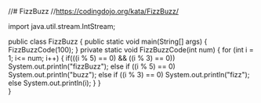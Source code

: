 //# FizzBuzz
//https://codingdojo.org/kata/FizzBuzz/



import java.util.stream.IntStream;

public class FizzBuzz 
{
    public static void main(String[] args) 
    {
      FizzBuzzCode(100);
    }
    private static void FizzBuzzCode(int num)
    {
        for (int i = 1; i<= num; i++)
        {
            if(((i % 5) == 0) && ((i % 3) == 0))
                System.out.println("fizzBuzz");
            else if ((i % 5) == 0)
                System.out.println("buzz");
            else if ((i % 3) == 0)
                System.out.println("fizz");
            else 
                System.out.println(i);
        }
    }   
}







